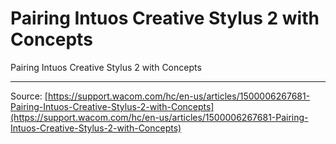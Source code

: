 # Pairing Intuos Creative Stylus 2 with Concepts

Pairing Intuos Creative Stylus 2 with Concepts

---
Source: [https://support.wacom.com/hc/en-us/articles/1500006267681-Pairing-Intuos-Creative-Stylus-2-with-Concepts](https://support.wacom.com/hc/en-us/articles/1500006267681-Pairing-Intuos-Creative-Stylus-2-with-Concepts)
